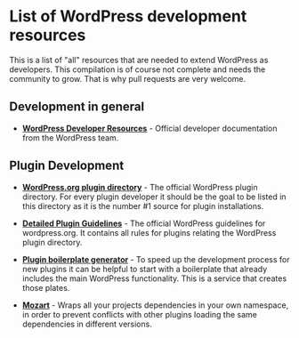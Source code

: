 # List of WordPress development resources

This is a list of "all" resources that are needed to extend WordPress as developers. This compilation is of course not complete and needs the community to grow. That is why pull requests are very welcome. 

## Development in general

- **[WordPress Developer Resources](https://developer.wordpress.org/)** - Official developer documentation from the WordPress team.

## Plugin Development

- **[WordPress.org plugin directory](https://wordpress.org/plugins/)** - The official WordPress plugin directory. For every plugin developer it should be the goal to be listed in this directory as it is the number #1 source for plugin installations.
- **[Detailed Plugin Guidelines](https://developer.wordpress.org/plugins/wordpress-org/detailed-plugin-guidelines/)** - The official WordPress guidelines for wordpress.org. It contains all rules for plugins relating the WordPress plugin directory.


- **[Plugin boilerplate generator](https://wppb.me/)** - To speed up the development process for new plugins it can be helpful to start with a boilerplate that already includes the main WordPress functionality. This is a service that creates those plates.
- **[Mozart](https://github.com/coenjacobs/mozart/)** - Wraps all your projects dependencies in your own namespace, in order to prevent conflicts with other plugins loading the same dependencies in different versions.
